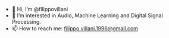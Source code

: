 - 👋 Hi, I’m @filippovillani
- 👀 I’m interested in Audio, Machine Learning and Digital Signal Processing.
- 📫 How to reach me: filippo.villani.1996@gmail.com  

<!---
filippovillani/filippovillani is a ✨ special ✨ repository because its `README.md` (this file) appears on your GitHub profile.
You can click the Preview link to take a look at your changes.
--->
